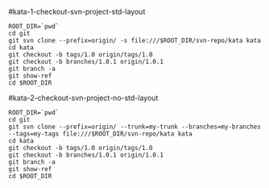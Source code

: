 #kata-1-checkout-svn-project-std-layout

```
ROOT_DIR=`pwd`
cd git
git svn clone --prefix=origin/ -s file:///$ROOT_DIR/svn-repo/kata kata
cd kata
git checkout -b tags/1.0 origin/tags/1.0
git checkout -b branches/1.0.1 origin/1.0.1
git branch -a
git show-ref
cd $ROOT_DIR
```

#kata-2-checkout-svn-project-no-std-layout

```
ROOT_DIR=`pwd`
cd git
git svn clone --prefix=origin/ --trunk=my-trunk --branches=my-branches --tags=my-tags file:///$ROOT_DIR/svn-repo/kata kata
cd kata
git checkout -b tags/1.0 origin/tags/1.0
git checkout -b branches/1.0.1 origin/1.0.1
git branch -a
git show-ref
cd $ROOT_DIR
```
